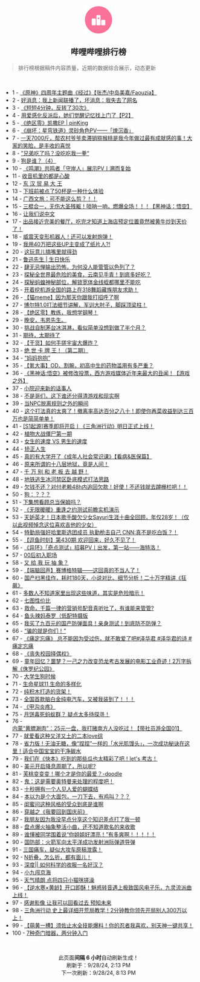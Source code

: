 <div align="center">
    <img src="./assets/icon_rank.png" alt="logo" />
    <h2>哔哩哔哩排行榜</h>
</div>

> 排行榜根据稿件内容质量，近期的数据综合展示，动态更新

<br />

<ul><li><span>1 - <a href=https://www.bilibili.com/BV1LEsdevEMc>《原神》四周年主题曲《经过》【张杰/中岛美嘉/Faouzia】</a></span></li><li><span>2 - <a href=https://www.bilibili.com/BV15YsrefERn>好消息：我上新闻联播了，坏消息：我失去了网名</a></span></li><li><span>3 - <a href=https://www.bilibili.com/BV1bYxueYEcs>《短短4分钟，反转了30次》</a></span></li><li><span>4 - <a href=https://www.bilibili.com/BV1Xnxje9EhF>用爱感化反派后，她们觉醒记忆找上门了【P2】</a></span></li><li><span>5 - <a href=https://www.bilibili.com/BV1DrsrepEuY>《绝区零》凯撒EP&nbsp;|&nbsp;pinKing</a></span></li><li><span>6 - <a href=https://www.bilibili.com/BV1WixjeCEap>《崩坏：星穹铁道》灵砂角色PV——「燎沉香」</a></span></li><li><span>7 - <a href=https://www.bilibili.com/BV1hRs6eREZk>一天7000斤，帮农村爷爷卖滞销猕猴桃是我今年做过最有成就感的事！大家的笑脸，是丰收的喜悦</a></span></li><li><span>8 - <a href=https://www.bilibili.com/BV18js6eDEna>”兄弟吃了吗？没吃吃我一拳“</a></span></li><li><span>9 - <a href=https://www.bilibili.com/BV1LLsYeuEqR>狗是谁？（4）</a></span></li><li><span>10 - <a href=https://www.bilibili.com/BV17Yx7evEmn>《鸣潮》共鸣者「守岸人」展示PV丨溯而复始</a></span></li><li><span>11 - <a href=https://www.bilibili.com/BV1Hjsre6ETt>收音机里的都是心酸</a></span></li><li><span>12 - <a href=https://www.bilibili.com/BV19nxue6EXi>东&nbsp;汉&nbsp;贸&nbsp;易&nbsp;大&nbsp;王</a></span></li><li><span>13 - <a href=https://www.bilibili.com/BV1nrs6eeEcL>下班前被点了50杯是一种什么体验</a></span></li><li><span>14 - <a href=https://www.bilibili.com/BV1PCsqeiEBn>广西文旅：可不能这么剪？！！</a></span></li><li><span>15 - <a href=https://www.bilibili.com/BV1Q5sbepE3e>三棍合一，无伤大圣残躯！唢呐一响，燃爆全场！！！【黑神话：悟空】</a></span></li><li><span>16 - <a href=https://www.bilibili.com/BV1PVsrekEPE>让我们说中文</a></span></li><li><span>17 - <a href=https://www.bilibili.com/BV1PWxJeJEqt>出品接近完美的餐厅，吃完才知道上海店预定位置竟然被黄牛炒到天价了！</a></span></li><li><span>18 - <a href=https://www.bilibili.com/BV1gPx7esEvn>威震天变形机器人！还可以发射炮弹！</a></span></li><li><span>19 - <a href=https://www.bilibili.com/BV1z4seeSEBa>我用40万把这些UP主变成了纸片人?!</a></span></li><li><span>20 - <a href=https://www.bilibili.com/BV1NusreLEEK>这玩意儿搞嘴里就得劲</a></span></li><li><span>21 - <a href=https://www.bilibili.com/BV1Tms8eSEPq>鲁迅先生&nbsp;|&nbsp;生日快乐</a></span></li><li><span>22 - <a href=https://www.bilibili.com/BV1i2s6ecE8U>肆无忌惮输出恐怖，为何没人能管管以色列了？</a></span></li><li><span>23 - <a href=https://www.bilibili.com/BV13wx7edEvG>探秘全世界最危险的美食，云南见手青！到底多好吃？</a></span></li><li><span>24 - <a href=https://www.bilibili.com/BV1StsYecEmP>探秘蚂蝗神秘部位，解锁宽体金线蛭都哪里不能吃</a></span></li><li><span>25 - <a href=https://www.bilibili.com/BV1C6svefERE>开着挖机游全国的路上在318舞蹈藏族朋友求助！</a></span></li><li><span>26 - <a href=https://www.bilibili.com/BV1rvs6eBEVw>【猫meme】因为那天你跟我打招呼了啊</a></span></li><li><span>27 - <a href=https://www.bilibili.com/BV1b5xgeeEfj>博尔特1.0打法细节讲解，军训大肘子，脚踩顶梁柱！</a></span></li><li><span>28 - <a href=https://www.bilibili.com/BV1JGsqeoEav>【绝区零】教练，我想学钢琴！</a></span></li><li><span>29 - <a href=https://www.bilibili.com/BV16gxEeuENq>晚安，韦恩先生。</a></span></li><li><span>30 - <a href=https://www.bilibili.com/BV1AVsDeeExC>挑战自制茅台冰淇淋，看似简单没想到做了半个月？</a></span></li><li><span>31 - <a href=https://www.bilibili.com/BV1jCsBexEUv>期待，太期待了</a></span></li><li><span>32 - <a href=https://www.bilibili.com/BV1eVxjebEBC>【干货】如何手搓宇宙大爆炸？</a></span></li><li><span>33 - <a href=https://www.bilibili.com/BV1XaszeDEsv>绝&nbsp;世&nbsp;卡&nbsp;牌&nbsp;王！（第二期）</a></span></li><li><span>34 - <a href=https://www.bilibili.com/BV1TPxLe2Em8>“妈妈抱抱”</a></span></li><li><span>35 - <a href=https://www.bilibili.com/BV15vsretEGc>【氪大事】OD、割腕，初高中生的药物滥用有多严重？</a></span></li><li><span>36 - <a href=https://www.bilibili.com/BV1nPxjeiEX1>《黑神话:悟空》被修改投票，西方游戏媒体近年来最大的丑闻！【游戏之外】</a></span></li><li><span>37 - <a href=https://www.bilibili.com/BV1Hes6euES3>小院迎来新的话事人</a></span></li><li><span>38 - <a href=https://www.bilibili.com/BV1S1saefEmv>不是哥们，这下谁还分得清游戏和现实啊</a></span></li><li><span>39 - <a href=https://www.bilibili.com/BV16XxueUE1d>当NPC脱离规则之外的瞬间</a></span></li><li><span>40 - <a href=https://www.bilibili.com/BV1G8xneNE2P>这个打法真的太爽了！撤离率高达百分之八十！即使你再菜收益到达三百万也是简简单单！</a></span></li><li><span>41 - <a href=https://www.bilibili.com/BV1ecseeqEE3>[S1起源]赛季即将开启丨《三角洲行动》明日正式上线！</a></span></li><li><span>42 - <a href=https://www.bilibili.com/BV1t2s8enE7Z>植物大战僵尸第一期</a></span></li><li><span>43 - <a href=https://www.bilibili.com/BV15rsoeqEJP>女生的速度&nbsp;VS&nbsp;男生的速度</a></span></li><li><span>44 - <a href=https://www.bilibili.com/BV1oxsDesEAg>矫正人生</a></span></li><li><span>45 - <a href=https://www.bilibili.com/BV1eWxneME3Q>真的有大学开了《成年人社会常识课》【看病&amp;医保篇】</a></span></li><li><span>46 - <a href=https://www.bilibili.com/BV1shx5euEGd>原来所谓的十八层地狱，竟是人间！</a></span></li><li><span>47 - <a href=https://www.bilibili.com/BV1fgsveJEhf>千&nbsp;万&nbsp;别&nbsp;和&nbsp;老&nbsp;板&nbsp;去&nbsp;越&nbsp;野！</a></span></li><li><span>48 - <a href=https://www.bilibili.com/BV16dszeNE1t>地铁逃生冰河禁区卧底模式打法思路</a></span></li><li><span>49 - <a href=https://www.bilibili.com/BV1mnxge8EWL>欠钱不还？对付老赖48h内追回欠款！好使！不还钱就去蹲栅栏吧！！</a></span></li><li><span>50 - <a href=https://www.bilibili.com/BV1oNsbebE9Y>狗：？？？</a></span></li><li><span>51 - <a href=https://www.bilibili.com/BV1pkxEe7ENC>下集想看顾总当保姆吗？</a></span></li><li><span>52 - <a href=https://www.bilibili.com/BV14GseeFEKb>《无限暖暖》重逢之约测试前瞻实机演示</a></span></li><li><span>53 - <a href=https://www.bilibili.com/BV1Y2soeKEvG>天妒英才！日本歌手酸欠少女Sayuri生涯十曲全回顾，年仅28岁！（仅以此视频悼念这位喜欢吉他的少女）</a></span></li><li><span>54 - <a href=https://www.bilibili.com/BV1WixjeCEuS>特勤局强奸哈里斯选团成员&nbsp;执勤枪击自己&nbsp;CNN:真不是吃白饭？！</a></span></li><li><span>55 - <a href=https://www.bilibili.com/BV139sBemEJX>【逗鱼时刻】第430期&nbsp;欢迎回来，好久不见了！</a></span></li><li><span>56 - <a href=https://www.bilibili.com/BV1Jj46eBEwy>《异环》「奇点测试」招募PV丨出发，第一站——海特洛！</a></span></li><li><span>57 - <a href=https://www.bilibili.com/BV1nkxjezEcL>00后初入职场</a></span></li><li><span>58 - <a href=https://www.bilibili.com/BV1HQsUefEE2>又&nbsp;给&nbsp;我&nbsp;玩&nbsp;抽&nbsp;象？</a></span></li><li><span>59 - <a href=https://www.bilibili.com/BV1f3xEeBEKj>【端脑回声】赛博格特辑——这回真的不当人了！</a></span></li><li><span>60 - <a href=https://www.bilibili.com/BV16F4pexEZR>国产扫黑佳作，耗时180天，小说对比、细节分析！二十万字精讲《狂飙》</a></span></li><li><span>61 - <a href=https://www.bilibili.com/BV1HPsvesExJ>多数人不知道家里出现这些味道，其实是危险暗示！</a></span></li><li><span>62 - <a href=https://www.bilibili.com/BV1RxszeREPV>七图性价比</a></span></li><li><span>63 - <a href=https://www.bilibili.com/BV1P3szeKEL6>救命，千篇一律的营销号配音真听吐了，有谁能来管管?</a></span></li><li><span>64 - <a href=https://www.bilibili.com/BV1yDsrejEeB>鱼头辣妈泰罗（低配特摄版</a></span></li><li><span>65 - <a href=https://www.bilibili.com/BV1Dqsze7En2>我买了九百元的国产防弹面具！亲身测试！到底防不防弹？</a></span></li><li><span>66 - <a href=https://www.bilibili.com/BV1Byshe6EnR>“骗的就是你们！”</a></span></li><li><span>67 - <a href=https://www.bilibili.com/BV14YxEeWEpE>《痛定忘痛》&nbsp;总不能因为受过伤，就不敢爱了吧#泽华君&nbsp;#泽华君的诗&nbsp;#痛定忘痛</a></span></li><li><span>68 - <a href=https://www.bilibili.com/BV1BKxjePErM>《丧失校园择偶权》</a></span></li><li><span>69 - <a href=https://www.bilibili.com/BV1gosBe1Ewa>童年回忆？噩梦？一己之力改变恐龙考古发展的电影工业奇迹！2万字拆解《侏罗纪公园》</a></span></li><li><span>70 - <a href=https://www.bilibili.com/BV1dusbeoEV7>大学生狗时候</a></span></li><li><span>71 - <a href=https://www.bilibili.com/BV1KXx7eQExs>生命星球11&nbsp;生命的多样化</a></span></li><li><span>72 - <a href=https://www.bilibili.com/BV1PzsYeXETG>纯积木打造的货架！</a></span></li><li><span>73 - <a href=https://www.bilibili.com/BV1PUxFehEEX>全国首款脑白金纯电汽车，又被我装到了！！！</a></span></li><li><span>74 - <a href=https://www.bilibili.com/BV1bxxjenE8f>《甲沟炎疼》</a></span></li><li><span>75 - <a href=https://www.bilibili.com/BV148xjemEfA>月饼毒死蚂蚁群？&nbsp;疑点太多待探寻！</a></span></li><li><span>76 - <a href=https://www.bilibili.com/BV1iVxjebEke>内蒙“黄膘涮肉”：25元一盘，我打赌南方人没吃过！【带社员游全国01】</a></span></li><li><span>77 - <a href=https://www.bilibili.com/BV1bbxjeEE8m>就爱看这种又洋又土的二本love综</a></span></li><li><span>78 - <a href=https://www.bilibili.com/BV1ZAs6e8Evu>省力版！无油无糖，像“捏捏”一样的「水光肌馒头」，一次成功秘诀在这里！适合中国宝宝的干净碳水</a></span></li><li><span>79 - <a href=https://www.bilibili.com/BV17ssreNEKK>我们在《快本》吃到的那些瓜也太精彩了吧！let&#39;s&nbsp;考古！</a></span></li><li><span>80 - <a href=https://www.bilibili.com/BV1zTxjeYEqT>美元开启降息周期了，所以呢?</a></span></li><li><span>81 - <a href=https://www.bilibili.com/BV1fRxue7E46>芙桃变变变！哪个才是你的最爱？-doodle</a></span></li><li><span>82 - <a href=https://www.bilibili.com/BV1uFsreHEGv>鬼：这是需要奥特曼来处理的程度吧！</a></span></li><li><span>83 - <a href=https://www.bilibili.com/BV1VCtneGEgq>十秒拥有一个人见人爱的蝴蝶结</a></span></li><li><span>84 - <a href=https://www.bilibili.com/BV1rgxFe4E1i>本以为是个大面包，一刀下去，有鸡叫？？？</a></span></li><li><span>85 - <a href=https://www.bilibili.com/BV1chsmesEN2>闺蜜问这种风格的受众到底是谁啊</a></span></li><li><span>86 - <a href=https://www.bilibili.com/BV1cJsreBEMN>穿越之《我要回到国庆前》</a></span></li><li><span>87 - <a href=https://www.bilibili.com/BV1TwszeGEYG>我朋友因为我没早点分享这个知识差点打了我一顿</a></span></li><li><span>88 - <a href=https://www.bilibili.com/BV11hsheJE5i>盘点爆火抽象整活小曲，还不知道歌名的来收歌</a></span></li><li><span>89 - <a href=https://www.bilibili.com/BV19WxueBE6f>谁懂被同学围着说“你姐姐好漂亮！”有多爽啊！！！！！</a></span></li><li><span>90 - <a href=https://www.bilibili.com/BV1FLsqeREN3>国防部：火箭军向太平洋成功发射洲际弹道导弹</a></span></li><li><span>91 - <a href=https://www.bilibili.com/BV1wLsre3EFX>三国痛车，疑似大攻车原稿泄露！</a></span></li><li><span>92 - <a href=https://www.bilibili.com/BV1DxsYehEAP>N折叠，怎么折，都有面儿！</a></span></li><li><span>93 - <a href=https://www.bilibili.com/BV1MQx7epEpt>深度||&nbsp;如何科学的收服一名好汉？</a></span></li><li><span>94 - <a href=https://www.bilibili.com/BV1DJs6eUEa6>小九闯京海</a></span></li><li><span>95 - <a href=https://www.bilibili.com/BV19TxgeuEUm>天气晴朗&nbsp;点将四只小猫咪搓澡</a></span></li><li><span>96 - <a href=https://www.bilibili.com/BV1KVsoeZEkb>【逆水寒×黄龄】开口即酥！魅惑转音遇上极致国风电子乐，九灵流派曲上线！</a></span></li><li><span>97 - <a href=https://www.bilibili.com/BV1ZwxGenE3V>感谢影像&nbsp;让我可以回看过去&nbsp;预知未来</a></span></li><li><span>98 - <a href=https://www.bilibili.com/BV1jLsYeuE7j>三角洲行动&nbsp;史上最详细开荒局教学！2分钟教你领先开局别人300万以上！</a></span></li><li><span>99 - <a href=https://www.bilibili.com/BV1umsaetEc6>【萌黄一槽】须佐止水全技能爆料！你的忍者我喜欢，别天神一键共享！</a></span></li><li><span>100 - <a href=https://www.bilibili.com/BV1ZssrePECu>7种奇门暗器，两分钟入门</a></span></li></ul>

<br />

<p align=center>此页面<strong>间隔 6 小时</strong>自动刷新生成！<br>刷新于：9/28/24, 2:13 PM<br>下一次刷新：9/28/24, 8:13 PM</p>